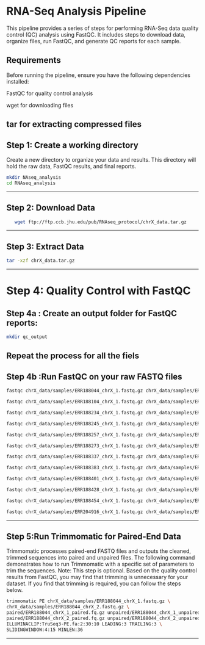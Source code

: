 # RNA-Seq Analysis Pipeline

This pipeline provides a series of steps for performing RNA-Seq data quality control (QC) analysis using FastQC. It includes steps to download data, organize files, run FastQC, and generate QC reports for each sample.

## Requirements
Before running the pipeline, ensure you have the following dependencies installed:

FastQC for quality control analysis

wget for downloading files

tar for extracting compressed files
---
## Step 1: Create a working directory

Create a new directory to organize your data and results. This directory will hold the raw data, FastQC results, and final reports.
  ```bash
mkdir NAseq_analysis
cd RNAseq_analysis
```
---
## Step 2: Download Data
```bash
   wget ftp://ftp.ccb.jhu.edu/pub/RNAseq_protocol/chrX_data.tar.gz
```
---
## Step 3: Extract Data
   ```bash
tar -xzf chrX_data.tar.gz
```
---
# Step 4: Quality Control with FastQC
## Step 4a : Create an output folder for FastQC reports:
```bash
mkdir qc_output
```
Repeat the process for all the fiels
---
## Step 4b :Run FastQC on your raw FASTQ files
```bash
fastqc chrX_data/samples/ERR188044_chrX_1.fastq.gz chrX_data/samples/ERR188044_chrX_2.fastq.gz -o qc_output
```
```bash
fastqc chrX_data/samples/ERR188104_chrX_1.fastq.gz chrX_data/samples/ERR188104_chrX_2.fastq.gz -o qc_output
```
```bash
fastqc chrX_data/samples/ERR188234_chrX_1.fastq.gz chrX_data/samples/ERR188234_chrX_2.fastq.gz -o qc_output
```
```bash
fastqc chrX_data/samples/ERR188245_chrX_1.fastq.gz chrX_data/samples/ERR188245_chrX_2.fastq.gz -o qc_output
```
```bash
fastqc chrX_data/samples/ERR188257_chrX_1.fastq.gz chrX_data/samples/ERR188257_chrX_2.fastq.gz -o qc_output
```
```bash
fastqc chrX_data/samples/ERR188273_chrX_1.fastq.gz chrX_data/samples/ERR188273_chrX_2.fastq.gz -o qc_output
```
```bash
fastqc chrX_data/samples/ERR188337_chrX_1.fastq.gz chrX_data/samples/ERR188337_chrX_2.fastq.gz -o qc_output
```
```bash
fastqc chrX_data/samples/ERR188383_chrX_1.fastq.gz chrX_data/samples/ERR188383_chrX_2.fastq.gz -o qc_output
```
```bash
fastqc chrX_data/samples/ERR188401_chrX_1.fastq.gz chrX_data/samples/ERR188401_chrX_2.fastq.gz -o qc_output
```
```bash
fastqc chrX_data/samples/ERR188428_chrX_1.fastq.gz chrX_data/samples/ERR188428_chrX_2.fastq.gz -o qc_output
```
```bash
fastqc chrX_data/samples/ERR188454_chrX_1.fastq.gz chrX_data/samples/ERR188454_chrX_2.fastq.gz -o qc_output
```
```bash
fastqc chrX_data/samples/ERR204916_chrX_1.fastq.gz chrX_data/samples/ERR204916_chrX_2.fastq.gz -o qc_output
```
---
## Step 5:Run Trimmomatic for Paired-End Data
Trimmomatic processes paired-end FASTQ files and outputs the cleaned, trimmed sequences into paired and unpaired files. The following command demonstrates how to run Trimmomatic with a specific set of parameters to trim the sequences.
Note: This step is optional. Based on the quality control results from FastQC, you may find that trimming is unnecessary for your dataset. If you find that trimming is required, you can follow the steps below.
```bash
trimmomatic PE chrX_data/samples/ERR188044_chrX_1.fastq.gz \
chrX_data/samples/ERR188044_chrX_2.fastq.gz \
paired/ERR188044_chrX_1_paired.fq.gz unpaired/ERR188044_chrX_1_unpaired.fq.gz \
paired/ERR188044_chrX_2_paired.fq.gz unpaired/ERR188044_chrX_2_unpaired.fq.gz \
ILLUMINACLIP:TruSeq3-PE.fa:2:30:10 LEADING:3 TRAILING:3 \
SLIDINGWINDOW:4:15 MINLEN:36
```
---
